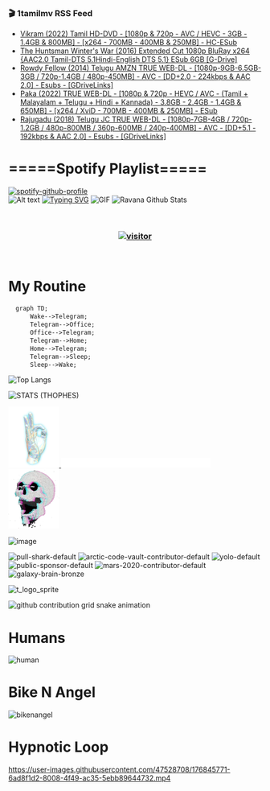 ### 🎬 1tamilmv RSS Feed

<!-- BLOG-POST-LIST:START -->
- [Vikram &lpar;2022&rpar; Tamil HD-DVD - [1080p &amp; 720p - AVC / HEVC - 3GB - 1.4GB &amp; 800MB] - [x264 - 700MB - 400MB &amp; 250MB] - HC-ESub](https://www.1tamilmv.space/index.php?/forums/topic/165046-vikram-2022-tamil-hd-dvd-1080p-720p-avc-hevc-3gb-14gb-800mb-x264-700mb-400mb-250mb-hc-esub/&do=findComment&comment=329984)
- [The Huntsman Winter&#39;s War &lpar;2016&rpar; Extended Cut 1080p BluRay x264 {AAC2.0 Tamil-DTS 5.1Hindi-English DTS 5.1} ESub 6GB [G-Drive]](https://www.1tamilmv.space/index.php?/forums/topic/165111-the-huntsman-winters-war-2016-extended-cut-1080p-bluray-x264-aac20-tamil-dts-51hindi-english-dts-51-esub-6gb-g-drive/&do=findComment&comment=329983)
- [Rowdy Fellow &lpar;2014&rpar; Telugu AMZN TRUE WEB-DL - [1080p-9GB-6.5GB-3GB / 720p-1.4GB / 480p-450MB] - AVC - [DD+2.0 - 224kbps &amp; AAC 2.0] - Esubs - [GDriveLinks]](https://www.1tamilmv.space/index.php?/forums/topic/165110-rowdy-fellow-2014-telugu-amzn-true-web-dl-1080p-9gb-65gb-3gb-720p-14gb-480p-450mb-avc-dd20-224kbps-aac-20-esubs-gdrivelinks/&do=findComment&comment=329982)
- [Paka &lpar;2022&rpar; TRUE WEB-DL - [1080p &amp; 720p - HEVC / AVC - &lpar;Tamil + Malayalam + Telugu + Hindi  + Kannada&rpar; - 3.8GB - 2.4GB - 1.4GB &amp; 650MB] - [x264 / XviD - 700MB - 400MB &amp; 250MB] - ESub](https://www.1tamilmv.space/index.php?/forums/topic/165095-paka-2022-true-web-dl-1080p-720p-hevc-avc-tamil-malayalam-telugu-hindi-kannada-38gb-24gb-14gb-650mb-x264-xvid-700mb-400mb-250mb-esub/&do=findComment&comment=329981)
- [Rajugadu &lpar;2018&rpar; Telugu JC TRUE WEB-DL - [1080p-7GB-4GB / 720p-1.2GB / 480p-800MB / 360p-600MB / 240p-400MB] - AVC - [DD+5.1 - 192kbps &amp; AAC 2.0] - Esubs - [GDriveLinks]](https://www.1tamilmv.space/index.php?/forums/topic/165109-rajugadu-2018-telugu-jc-true-web-dl-1080p-7gb-4gb-720p-12gb-480p-800mb-360p-600mb-240p-400mb-avc-dd51-192kbps-aac-20-esubs-gdrivelinks/&do=findComment&comment=329980)
<!-- BLOG-POST-LIST:END -->

# =====Spotify Playlist=====
[![spotify-github-profile](https://spotify-github-profile.vercel.app/api/view?uid=31rfzgmuvvewegdlxvlev4ynz4vu&cover_image=true&theme=default&bar_color=53b14f&bar_color_cover=true)](https://ravana69.github.io/rss)
</br>
![Alt text](https://spotify-recently-played-readme.vercel.app/api?user=31rfzgmuvvewegdlxvlev4ynz4vu)
[![Typing SVG](https://readme-typing-svg.herokuapp.com?color=%2336BCF7&center=true&vCenter=true&multiline=true&height=81&lines=I+AM+RAVANA;CONTACT+ME+ON+TELEGRAM%3A+%40R4V4N4)](https://git.io/typing-svg)
<img align="centre" height="400px" width="490px" alt="GIF" src="https://github.com/ravana69/ravana69/blob/master/rvm.gif" />
![Ravana Github Stats](https://github-readme-stats.vercel.app/api?username=ravana69&&show_icons=true&theme=radical)

<br />
<h3 align="center"> <a href="https://t.me/r4v4n4"><img src="https://profile-counter.glitch.me/ravana69/count.svg" alt="visitor" width="600"></a> </h3>
</br>

<H1>My Routine</H1>

```mermaid
  graph TD;
      Wake-->Telegram;
      Telegram-->Office;
      Office-->Telegram;
      Telegram-->Home;
      Home-->Telegram;
      Telegram-->Sleep;
      Sleep-->Wake;
```
![Top Langs](https://github-readme-stats.vercel.app/api/top-langs/?username=ravana69&&show_icons=true&theme=radical)

![STATS (THOPHES)](https://github-profile-trophy.vercel.app/?username=ravana69&theme=gruvbox&margin-w=10&margin-h=15&column=8)
<br />
<p align="left">
    <a href="#">
        <img width="20%" src="./assets/images/hand.gif" alt="" />
    </a>
    <a href="#">
        <img width="59%" src="./assets/images/spacer.png" alt="" >
    </a>
    <a href="#">
        <img width="20%" src="./assets/images/skull.gif" alt="" />
    </a>
</p>


![image](https://user-images.githubusercontent.com/47528708/175298537-0623dc00-7b1a-4ec1-b5b1-71768763a234.png)

<img width="148" alt="pull-shark-default" src="https://user-images.githubusercontent.com/47528708/176419715-70981865-4dc6-489a-8a1a-06842db67b15.gif"> <img width="148" alt="arctic-code-vault-contributor-default" src="https://user-images.githubusercontent.com/47528708/175267501-e1fbbb8f-c2b2-4882-b865-2ac4debef26c.png"> <img width="148" alt="yolo-default" src="https://user-images.githubusercontent.com/47528708/175267654-281a1880-1129-4b7b-bf2f-de5dd2bc5afa.png"> <img width="148" alt="public-sponsor-default" src="https://user-images.githubusercontent.com/47528708/175268448-2e78cc75-fb25-4d76-bd22-7df520446b45.png"> <img width="148" alt="mars-2020-contributor-default" src="https://user-images.githubusercontent.com/47528708/175268475-de6d987a-3be9-4353-86a5-23b422559355.png"> <img width="148" alt="galaxy-brain-bronze" src="https://user-images.githubusercontent.com/47528708/176419717-e2fdca8b-0fdc-47dd-9511-a7ff52178a33.gif">

![t_logo_sprite](https://user-images.githubusercontent.com/47528708/175293007-21ff1792-1fca-4be3-bcae-12fdc3aa414f.svg)

![github contribution grid snake animation](https://raw.githubusercontent.com/ravana69/ravana69/output/github-contribution-grid-snake-dark.svg#gh-dark-mode-only)

# Humans
<img width="170" alt="human" src="https://user-images.githubusercontent.com/47528708/176413829-c142d478-1c96-4c3c-a2a4-2dd35374c335.gif">

# Bike N Angel
<img width="170" alt="bikenangel" src="https://user-images.githubusercontent.com/47528708/176616968-3a44f91e-8016-477c-9bb5-c4689a1adbee.gif">

# Hypnotic Loop

https://user-images.githubusercontent.com/47528708/176845771-6ad8f1d2-8008-4f49-ac35-5ebb89644732.mp4



